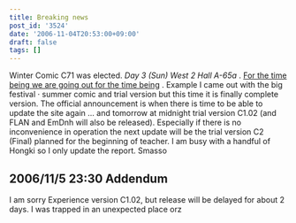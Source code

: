 ```yaml
---
title: Breaking news
post_id: '3524'
date: '2006-11-04T20:53:00+09:00'
draft: false
tags: []
---
```


Winter Comic C71 was elected. _Day 3 (Sun) West 2 Hall A-65a_ . [For the time being we are going out for the time being](/!/thC/) . Example I came out with the big festival · summer comic and trial version but this time it is finally complete version. The official announcement is when there is time to be able to update the site again ... and tomorrow at midnight trial version C1.02 (and FLAN and EmDnh will also be released). Especially if there is no inconvenience in operation the next update will be the trial version C2 (Final) planned for the beginning of teacher. I am busy with a handful of Hongki so I only update the report. Smasso

## 2006/11/5 23:30 Addendum

I am sorry Experience version C1.02, but release will be delayed for about 2 days. I was trapped in an unexpected place orz